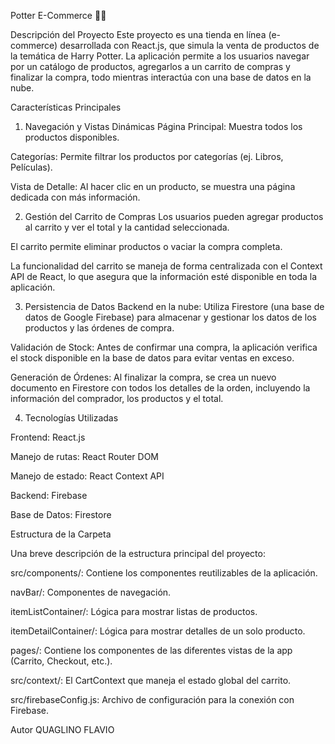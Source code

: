 Potter E-Commerce 🧙‍♂️

Descripción del Proyecto
Este proyecto es una tienda en línea (e-commerce) desarrollada con React.js, que simula la venta de productos de la temática de Harry Potter. La aplicación permite a los usuarios navegar por un catálogo de productos, agregarlos a un carrito de compras y finalizar la compra, todo mientras interactúa con una base de datos en la nube.

Características Principales

1. Navegación y Vistas Dinámicas
Página Principal: Muestra todos los productos disponibles.

Categorías: Permite filtrar los productos por categorías (ej. Libros, Películas).

Vista de Detalle: Al hacer clic en un producto, se muestra una página dedicada con más información.

2. Gestión del Carrito de Compras
Los usuarios pueden agregar productos al carrito y ver el total y la cantidad seleccionada.

El carrito permite eliminar productos o vaciar la compra completa.

La funcionalidad del carrito se maneja de forma centralizada con el Context API de React, lo que asegura que la información esté disponible en toda la aplicación.

3. Persistencia de Datos
Backend en la nube: Utiliza Firestore (una base de datos de Google Firebase) para almacenar y gestionar los datos de los productos y las órdenes de compra.

Validación de Stock: Antes de confirmar una compra, la aplicación verifica el stock disponible en la base de datos para evitar ventas en exceso.

Generación de Órdenes: Al finalizar la compra, se crea un nuevo documento en Firestore con todos los detalles de la orden, incluyendo la información del comprador, los productos y el total.

4. Tecnologías Utilizadas

Frontend: React.js

Manejo de rutas: React Router DOM

Manejo de estado: React Context API

Backend: Firebase

Base de Datos: Firestore

Estructura de la Carpeta


Una breve descripción de la estructura principal del proyecto:

src/components/: Contiene los componentes reutilizables de la aplicación.

navBar/: Componentes de navegación.

itemListContainer/: Lógica para mostrar listas de productos.

itemDetailContainer/: Lógica para mostrar detalles de un solo producto.

pages/: Contiene los componentes de las diferentes vistas de la app (Carrito, Checkout, etc.).

src/context/: El CartContext que maneja el estado global del carrito.

src/firebaseConfig.js: Archivo de configuración para la conexión con Firebase.

Autor
QUAGLINO FLAVIO